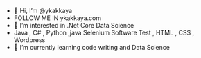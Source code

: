 - 👋 Hi, I’m @ykakkaya
-  FOLLOW ME  IN ykakkaya.com
-  👀 I’m interested in .Net Core Data Science  
-  Java , C# , Python ,java Selenium Software Test , HTML , CSS , Wordpress 
-  🌱 I’m currently learning code writing and Data Science


<!---
ykakkaya/ykakkaya is a ✨ special ✨ repository because its `README.md` (this file) appears on your GitHub profile.
You can click the Preview link to take a look at your changes.
--->

